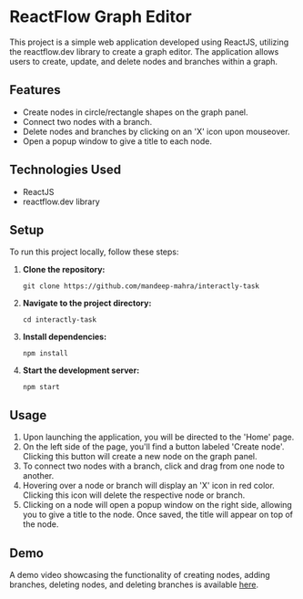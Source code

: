# ReactFlow Graph Editor

This project is a simple web application developed using ReactJS, utilizing the reactflow.dev library to create a graph editor. The application allows users to create, update, and delete nodes and branches within a graph.

## Features

- Create nodes in circle/rectangle shapes on the graph panel.
- Connect two nodes with a branch.
- Delete nodes and branches by clicking on an 'X' icon upon mouseover.
- Open a popup window to give a title to each node.

## Technologies Used

- ReactJS
- reactflow.dev library

## Setup

To run this project locally, follow these steps:

1. **Clone the repository:**

    ```
    git clone https://github.com/mandeep-mahra/interactly-task
    ```

2. **Navigate to the project directory:**

    ```
    cd interactly-task
    ```

3. **Install dependencies:**

    ```
    npm install
    ```

4. **Start the development server:**

    ```
    npm start
    ```

## Usage

1. Upon launching the application, you will be directed to the 'Home' page.
2. On the left side of the page, you'll find a button labeled 'Create node'. Clicking this button will create a new node on the graph panel.
3. To connect two nodes with a branch, click and drag from one node to another.
4. Hovering over a node or branch will display an 'X' icon in red color. Clicking this icon will delete the respective node or branch.
5. Clicking on a node will open a popup window on the right side, allowing you to give a title to the node. Once saved, the title will appear on top of the node.

## Demo

A demo video showcasing the functionality of creating nodes, adding branches, deleting nodes, and deleting branches is available [here](https://www.loom.com/share/9aa3e3c0252c414490098f0f97da574e?sid=f8d1d76c-7eef-4a17-81d2-3b5b980d7595).


